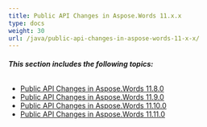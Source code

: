 ```yaml
---
title: Public API Changes in Aspose.Words 11.x.x
type: docs
weight: 30
url: /java/public-api-changes-in-aspose-words-11-x-x/
---
```


###### **This section includes the following topics:** 
- [Public API Changes in Aspose.Words 11.8.0](/words/java/public-api-changes-in-aspose-words-11-8-0-html/)
- [Public API Changes in Aspose.Words 11.9.0](/words/java/public-api-changes-in-aspose-words-11-9-0-html/)
- [Public API Changes in Aspose.Words 11.10.0](/words/java/public-api-changes-in-aspose-words-11-10-0-html/)
- [Public API Changes in Aspose.Words 11.11.0](/words/java/public-api-changes-in-aspose-words-11-11-0-html/)

